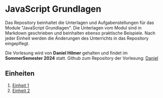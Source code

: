 # JavaScript Grundlagen
Das Repository beinhaltet die Unterlagen und Aufgabenstellungen für das Module "JavaScript Grundlagen". Die Unterlagen
vom Modul sind in Markdown geschrieben und beinhalten ebenso praktische Beispiele. Nach jeder Einheit werden die Änderungen
des Unterrichts in das Repository eingepflegt.

Die Vorlesung wird von **Daniel Hilmer** gehalten und findet im **SommerSemester 2024** statt.
Github zum Repository der Vorlesung: [Daniel](https://github.com/dackJaniel/sae-js-324/tree/main)

## Einheiten
1. [Einheit 1](src/le01/le01.md)
2. [Einheit 2](src/le02/le02.md)
